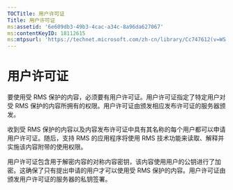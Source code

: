 ```yaml
---
TOCTitle: 用户许可证
Title: 用户许可证
ms:assetid: '6e609db3-49b3-4cac-a34c-8a96da627067'
ms:contentKeyID: 18112615
ms:mtpsurl: 'https://technet.microsoft.com/zh-cn/library/Cc747612(v=WS.10)'
---
```


用户许可证
==========

要使用受 RMS 保护的内容，必须要有用户许可证。用户许可证指定了特定用户对受 RMS 保护的内容所拥有的权限。用户许可证由颁发相应发布许可证的服务器颁发。

收到受 RMS 保护的内容以及内容发布许可证中具有其名称的每个用户都可以申请用户许可证。随后，支持 RMS 的应用程序将使用 RMS 技术功能来读取、解释并实施该内容附带的使用权限。

用户许可证包含用于解密内容的对称内容密钥，该内容使用用户的公钥进行了加密。这确保了只有提出申请的用户才可以使用受 RMS 保护的内容。用户许可证由颁发用户许可证的服务器的私钥签署。
